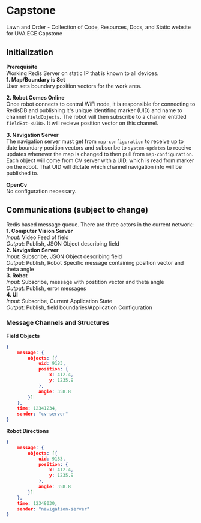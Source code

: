 # Capstone
Lawn and Order - Collection of Code, Resources, Docs, and Static website for UVA ECE Capstone

## Initialization
**Prerequisite**  
Working Redis Server on static IP that is known to all devices.  
**1. Map/Boundary is Set**  
User sets boundary position vectors for the work area.  

**2. Robot Comes Online**  
Once robot connects to central WiFi node, it is responsible for connecting to RedisDB and publishing 
it's unique identifing marker (UID) and name to channel `fieldObjects`. The robot will then subscribe to a channel entitled 
`fieldBot-<UID>`. It will recieve position vector on this channel.  

**3. Navigation Server**  
The navigation server must get from `map-configuration` to receive up to date boundary position vectors and subscribe to `system-updates` 
to receive updates whenever the map is changed to then pull from `map-configuration`.
Each object will come from CV server with a UID, which is read from marker on the robot. That UID will dictate which 
channel navigation info will be published to.   

**OpenCv**  
No configuration necessary. 


## Communications (subject to change)

Redis based message queue. There are three actors in the current network:  
**1. Computer Vision Server**  
*Input*: Video Feed of field  
*Output*: Publish, JSON Object describing field  
**2. Navigation Server**  
*Input*: Subscribe, JSON Object describing field  
*Output*: Publish, Robot Specific message containing position vector and theta angle  
**3. Robot**  
*Input*: Subscribe, message with postition vector and theta angle  
*Output*: Publish, error messages  
**4. UI**  
*Input*: Subscribe, Current Application State  
*Output*: Publish, field boundaries/Application Configuration

### Message Channels and Structures

**Field Objects**  
```JSON
{
    message: {
        objects: [{
            uid: 9183,
            position: {
                x: 412.4,
                y: 1235.9
            },
            angle: 358.8
        }]
    },  
    time: 12341234,
    sender: "cv-server"
}
```

**Robot Directions**  
```JSON
{
    message: {
        objects: [{
            uid: 9183,
            position: {
                x: 412.4,
                y: 1235.9
            },
            angle: 358.8
        }]
    },  
    time: 12348030,
    sender: "navigation-server"
}
```
